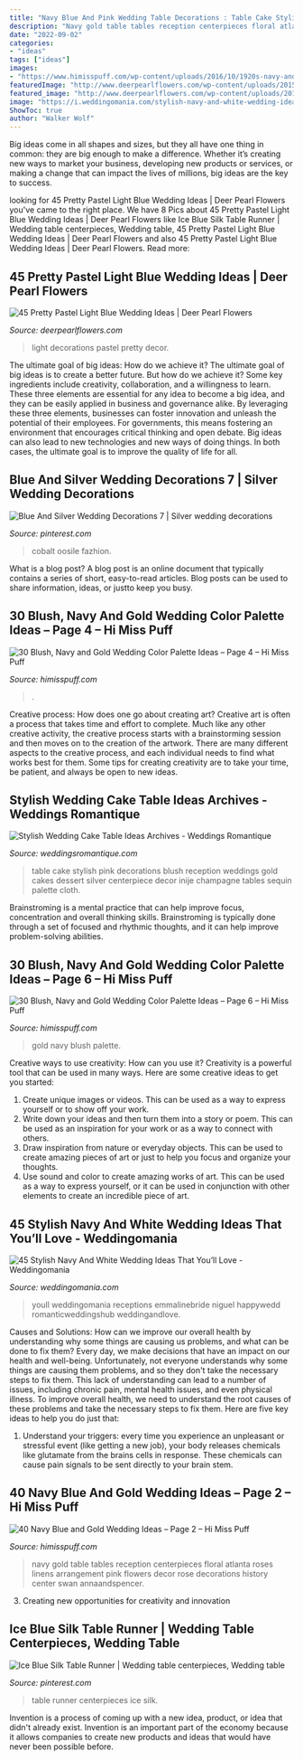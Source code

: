 ```yaml
---
title: "Navy Blue And Pink Wedding Table Decorations : Table Cake Stylish Pink Decorations Blush Reception Weddings Gold Cakes Dessert Silver Centerpiece Decor Inije Champagne Tables Sequin Palette Cloth"
description: "Navy gold table tables reception centerpieces floral atlanta roses linens arrangement pink flowers decor rose decorations history center swan annaandspencer"
date: "2022-09-02"
categories:
- "ideas"
tags: ["ideas"]
images:
- "https://www.himisspuff.com/wp-content/uploads/2016/10/1920s-navy-and-gold-wedding-table.jpg"
featuredImage: "http://www.deerpearlflowers.com/wp-content/uploads/2015/04/light-blue-wedding-decorations-for-blue-wedding.jpg"
featured_image: "http://www.deerpearlflowers.com/wp-content/uploads/2015/04/light-blue-wedding-decorations-for-blue-wedding.jpg"
image: "https://i.weddingomania.com/stylish-navy-and-white-wedding-ideas-that-youll-love-30-500x750.jpg"
ShowToc: true
author: "Walker Wolf"
---
```



Big ideas come in all shapes and sizes, but they all have one thing in common: they are big enough to make a difference. Whether it’s creating new ways to market your business, developing new products or services, or making a change that can impact the lives of millions, big ideas are the key to success.

	

		
looking for 45 Pretty Pastel Light Blue Wedding Ideas | Deer Pearl Flowers you've came to the right place. We have 8 Pics about 45 Pretty Pastel Light Blue Wedding Ideas | Deer Pearl Flowers like Ice Blue Silk Table Runner | Wedding table centerpieces, Wedding table, 45 Pretty Pastel Light Blue Wedding Ideas | Deer Pearl Flowers and also 45 Pretty Pastel Light Blue Wedding Ideas | Deer Pearl Flowers. Read more:
		
    
## 45 Pretty Pastel Light Blue Wedding Ideas | Deer Pearl Flowers

<img loading=lazy src="http://www.deerpearlflowers.com/wp-content/uploads/2015/04/light-blue-wedding-decorations-for-blue-wedding.jpg" onerror="this.onerror=null;this.src='https://tse2.mm.bing.net/th?id=OIP.TREMr3P2JR5AMDxOQ_g0uwHaLH&amp;pid=15.1';" alt="45 Pretty Pastel Light Blue Wedding Ideas | Deer Pearl Flowers">

_Source: deerpearlflowers.com_

>light decorations pastel pretty decor. 

	

The ultimate goal of big ideas: How do we achieve it?
The ultimate goal of big ideas is to create a better future. But how do we achieve it? Some key ingredients include creativity, collaboration, and a willingness to learn. These three elements are essential for any idea to become a big idea, and they can be easily applied in business and governance alike. By leveraging these three elements, businesses can foster innovation and unleash the potential of their employees. For governments, this means fostering an environment that encourages critical thinking and open debate. Big ideas can also lead to new technologies and new ways of doing things. In both cases, the ultimate goal is to improve the quality of life for all.

    
## Blue And Silver Wedding Decorations 7 | Silver Wedding Decorations

<img loading=lazy src="https://i.pinimg.com/736x/dc/2b/52/dc2b52e4327172f6cbfd0eb02e442f79.jpg" onerror="this.onerror=null;this.src='https://tse3.mm.bing.net/th?id=OIP.6YhNxRR2Fqc7vy0IqdlUdAHaJ3&amp;pid=15.1';" alt="Blue And Silver Wedding Decorations 7 | Silver wedding decorations">

_Source: pinterest.com_

>cobalt oosile fazhion. 

	

What is a blog post?
A blog post is an online document that typically contains a series of short, easy-to-read articles. Blog posts can be used to share information, ideas, or justto keep you busy.

    
## 30 Blush, Navy And Gold Wedding Color Palette Ideas – Page 4 – Hi Miss Puff

<img loading=lazy src="https://www.himisspuff.com/wp-content/uploads/2017/01/Blush-and-Navy-Wedding-Cake-via-Cotton-and-Crumbs.jpg" onerror="this.onerror=null;this.src='https://tse4.mm.bing.net/th?id=OIP.Gd9LTpeH8QqQXqNX1nqfSAHaLH&amp;pid=15.1';" alt="30 Blush, Navy and Gold Wedding Color Palette Ideas – Page 4 – Hi Miss Puff">

_Source: himisspuff.com_

>. 

	

Creative process: How does one go about creating art?
Creative art is often a process that takes time and effort to complete. Much like any other creative activity, the creative process starts with a brainstorming session and then moves on to the creation of the artwork. There are many different aspects to the creative process, and each individual needs to find what works best for them. Some tips for creating creativity are to take your time, be patient, and always be open to new ideas.

    
## Stylish Wedding Cake Table Ideas Archives - Weddings Romantique

<img loading=lazy src="https://weddingsromantique.com/wp/wp-content/uploads/2013/10/Stylish-Blush-Pink-Cake-Table-decorations.jpg" onerror="this.onerror=null;this.src='https://tse4.mm.bing.net/th?id=OIP.hSFAyht9E0hvhpCrKLf1fgHaK3&amp;pid=15.1';" alt="Stylish Wedding Cake Table Ideas Archives - Weddings Romantique">

_Source: weddingsromantique.com_

>table cake stylish pink decorations blush reception weddings gold cakes dessert silver centerpiece decor inije champagne tables sequin palette cloth. 

	

Brainstroming is a mental practice that can help improve focus, concentration and overall thinking skills. Brainstroming is typically done through a set of focused and rhythmic thoughts, and it can help improve problem-solving abilities.

    
## 30 Blush, Navy And Gold Wedding Color Palette Ideas – Page 6 – Hi Miss Puff

<img loading=lazy src="https://www.himisspuff.com/wp-content/uploads/2017/01/navy-and-gold-wedding-tablescape.jpg" onerror="this.onerror=null;this.src='https://tse4.mm.bing.net/th?id=OIP.2i6xCvCDs0CRJB2-9uvCXQHaLH&amp;pid=15.1';" alt="30 Blush, Navy and Gold Wedding Color Palette Ideas – Page 6 – Hi Miss Puff">

_Source: himisspuff.com_

>gold navy blush palette. 

	

Creative ways to use creativity: How can you use it?
Creativity is a powerful tool that can be used in many ways. Here are some creative ideas to get you started: 
1. Create unique images or videos. This can be used as a way to express yourself or to show off your work.
2. Write down your ideas and then turn them into a story or poem. This can be used as an inspiration for your work or as a way to connect with others.
3. Draw inspiration from nature or everyday objects. This can be used to create amazing pieces of art or just to help you focus and organize your thoughts.
4. Use sound and color to create amazing works of art. This can be used as a way to express yourself, or it can be used in conjunction with other elements to create an incredible piece of art.

    
## 45 Stylish Navy And White Wedding Ideas That You’ll Love - Weddingomania

<img loading=lazy src="https://i.weddingomania.com/stylish-navy-and-white-wedding-ideas-that-youll-love-30-500x750.jpg" onerror="this.onerror=null;this.src='https://tse4.mm.bing.net/th?id=OIP.6b-HPurJXFyQXxFRjQBoOwHaLH&amp;pid=15.1';" alt="45 Stylish Navy And White Wedding Ideas That You’ll Love - Weddingomania">

_Source: weddingomania.com_

>youll weddingomania receptions emmalinebride niguel happywedd romanticweddingshub weddingandlove. 

	

Causes and Solutions: How can we improve our overall health by understanding why some things are causing us problems, and what can be done to fix them?
Every day, we make decisions that have an impact on our health and well-being. Unfortunately, not everyone understands why some things are causing them problems, and so they don't take the necessary steps to fix them. This lack of understanding can lead to a number of issues, including chronic pain, mental health issues, and even physical illness. To improve overall health, we need to understand the root causes of these problems and take the necessary steps to fix them. Here are five key ideas to help you do just that: 
1) Understand your triggers: every time you experience an unpleasant or stressful event (like getting a new job), your body releases chemicals like glutamate from the brains cells in response. These chemicals can cause pain signals to be sent directly to your brain stem.

    
## 40 Navy Blue And Gold Wedding Ideas – Page 2 – Hi Miss Puff

<img loading=lazy src="https://www.himisspuff.com/wp-content/uploads/2016/10/1920s-navy-and-gold-wedding-table.jpg" onerror="this.onerror=null;this.src='https://tse4.mm.bing.net/th?id=OIP.zoZdh6JdKrDxfzfIKZzFjwHaLG&amp;pid=15.1';" alt="40 Navy Blue and Gold Wedding Ideas – Page 2 – Hi Miss Puff">

_Source: himisspuff.com_

>navy gold table tables reception centerpieces floral atlanta roses linens arrangement pink flowers decor rose decorations history center swan annaandspencer. 

	

3. Creating new opportunities for creativity and innovation 

    
## Ice Blue Silk Table Runner | Wedding Table Centerpieces, Wedding Table

<img loading=lazy src="https://i.pinimg.com/736x/fe/90/e0/fe90e005223951ad9741989f430bf822.jpg" onerror="this.onerror=null;this.src='https://tse4.mm.bing.net/th?id=OIP.Nhct-QjapLA_k-SVO50kxQHaLH&amp;pid=15.1';" alt="Ice Blue Silk Table Runner | Wedding table centerpieces, Wedding table">

_Source: pinterest.com_

>table runner centerpieces ice silk. 

	

Invention is a process of coming up with a new idea, product, or idea that didn't already exist. Invention is an important part of the economy because it allows companies to create new products and ideas that would have never been possible before.


